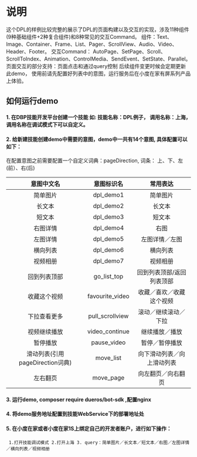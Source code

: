 # 说明
这个DPL的样例比较完整的展示了DPL的页面构建以及交互的实现，涉及11种组件(9种基础组件+2种复合组件)和8种常见的交互Command。
组件：Text、Image、Container、Frame、List、Pager、ScrollView、Audio、Video、Header、Footer。
交互Command： AutoPage、SetPage、Scroll、ScrollToIndex、Animation、ControlMedia、SendEvent、SetState、Parallel。
页面交互的部分支持：页面点击和通过query控制
后续组件变更时候会定期更新此demo， 使用前请先配置好列表中的意图，运行服务后在小度在家有屏系列产品上体验。

## 如何运行demo
#### 1. 在DBP技能开发平台创建一个技能 如: 技能名称：DPL例子， 调用名称：上海，调用名称在调试模式下可以自定义。
#### 2. 给新建技能创建demo中需要的意图，demo中一共有14个意图, 具体配置可以如下：
在配置意图之前需要配置一个自定义词典：pageDirection, 词条： 上、下、左(前）、右(后)

| 意图中文名        | 意图标识名    |常用表达|
| :--------:       | :-----:   | :----: |
| 简单图片      |     dpl_demo1      |  简单图片  |
| 长文本      |     dpl_demo2     |  长文本  |
| 短文本      |     dpl_demo3      |  短文本  |
| 右图详情      |     dpl_demo4      |  右图  |
| 左图详情      |     dpl_demo5      |  左图详情／左图  |
| 横向列表      |     dpl_demo6      |  横向列表  |
| 视频相册      |     dpl_demo7      |  视频相册  |
| 回到列表顶部      |  go_list_top |  回到列表顶部/返回列表顶部  |
| 收藏这个视频      |  favourite_video|  收藏／喜欢／收藏这个视频  |
| 下拉查看更多      |  pull_scrollview      |  滚动／继续滚动／下拉  |
| 视频继续播放      |  video_continue      |  继续播放／播放  |
| 暂停播放      |     pause_video      |  暂停／暂停播放  |
| 滑动列表(引用pageDirection词典) |     move_list      |  向下滑动列表／向上滑动列表  |
| 左右翻页      |     move_page      |  向左翻页／向右翻页 |


#### 3. 运行demo, composer require dueros/bot-sdk ,配置nginx
#### 4. 将demo服务地址配置到技能WebService下的部署地址处
#### 5. 在小度在家或者小度在家1S上绑定自己的开发者账户，进行如下操作：
     1.打开技能调试模式 2.打开上海 3. query：简单图片／长文本／短文本／右图／左图详情／横向列表／视频相册

